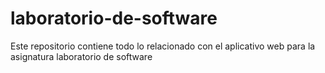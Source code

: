 # laboratorio-de-software
Este repositorio contiene todo lo relacionado con el aplicativo web para la asignatura laboratorio de software
